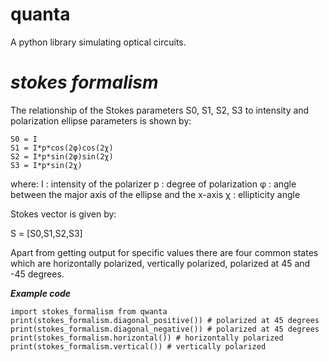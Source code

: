 # quanta
A python library simulating optical circuits.

# ***stokes formalism***

The relationship of the Stokes parameters S0, S1, S2, S3 to intensity and polarization ellipse parameters is shown by:

```
S0 = I
S1 = I*p*cos(2φ)cos(2χ)
S2 = I*p*sin(2φ)sin(2χ)
S3 = I*p*sin(2χ)
```

where:
I : intensity of the polarizer
p : degree of polarization
φ : angle between the major axis of the ellipse and the x-axis
χ : ellipticity angle

Stokes vector is given by: 

S = [S0,S1,S2,S3]

Apart from getting output for specific values there are four common states which are horizontally polarized, vertically polarized, polarized at 45 and -45 degrees.

***Example code***

```
import stokes_formalism from qwanta
print(stokes_formalism.diagonal_positive()) # polarized at 45 degrees
print(stokes_formalism.diagonal_negative()) # polarized at 45 degrees
print(stokes_formalism.horizontal()) # horizontally polarized
print(stokes_formalism.vertical()) # vertically polarized
```